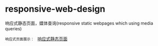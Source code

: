 # responsive-web-design
响应式静态页面，媒体查询(responsive static webpages which using media queries)

 ``响应式页面展示： ``
   [响应式静态页面](https://cyanar.github.io/responsive-web-design/index.html)
